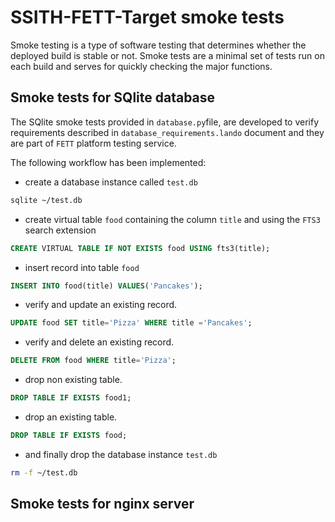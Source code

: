 # SSITH-FETT-Target smoke tests
Smoke testing is a type of software testing that determines whether 
the deployed build is stable or not. Smoke tests are a minimal set 
of tests run on each build and serves for quickly checking the major 
functions.

## Smoke tests for SQlite database
The SQlite smoke tests provided in ``database.py``file, are developed 
to verify requirements described in ``database_requirements.lando`` document 
and they are part of `FETT` platform testing service.

The following workflow has been implemented:
* create a database instance called `test.db`
~~~bash 
sqlite ~/test.db
~~~
* create virtual table `food` containing the column `title` and using the `FTS3` search extension
~~~~sql 
CREATE VIRTUAL TABLE IF NOT EXISTS food USING fts3(title);
~~~~
* insert record into table `food` 
 ~~~~sql
INSERT INTO food(title) VALUES('Pancakes');
~~~~
* verify and update an existing record.
 ~~~~sql
UPDATE food SET title='Pizza' WHERE title ='Pancakes';
~~~~
* verify and delete an existing record.
 ~~~~sql
DELETE FROM food WHERE title='Pizza';
~~~~
* drop non existing table.
 ~~~~sql
DROP TABLE IF EXISTS food1;
~~~~
* drop an existing table.
 ~~~~sql
DROP TABLE IF EXISTS food;
~~~~
* and finally drop the database instance `test.db`
~~~bash 
rm -f ~/test.db
~~~

## Smoke tests for  nginx server






  

 
 